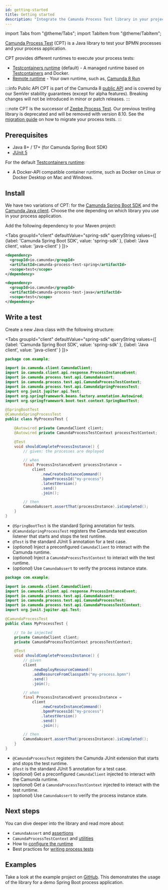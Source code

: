 ```yaml
---
id: getting-started
title: Getting started
description: "Integrate the Camunda Process Test library in your project."
---
```


import Tabs from "@theme/Tabs";
import TabItem from "@theme/TabItem";

[Camunda Process Test](https://github.com/camunda/camunda/tree/main/testing/camunda-process-test-java) (CPT) is a Java library to test your BPMN processes and your process application.

CPT provides different runtimes to execute your process tests:

- [Testcontainers runtime](configuration.md#testcontainers-runtime) (default) - A managed runtime based on [Testcontainers](https://java.testcontainers.org/) and Docker.
- [Remote runtime](configuration.md#remote-runtime) - Your own runtime, such as, [Camunda 8 Run](/self-managed/quickstart/developer-quickstart/c8run.md)

:::info Public API
CPT is part of the Camunda 8 [public API](/reference/public-api.md) and is covered by our SemVer stability guarantees (except for alpha features). Breaking changes will not be introduced in minor or patch releases.
:::

:::note
CPT is the successor of [Zeebe Process Test](/apis-tools/java-client/zeebe-process-test.md). Our previous testing
library is deprecated and will be removed with version 8.10. See
the [migration guide](/apis-tools/migration-manuals/migrate-to-camunda-process-test.md) on how to migrate your process
tests.
:::

## Prerequisites

- Java 8+ / 17+ (for Camunda Spring Boot SDK)
- [JUnit 5](https://junit.org/junit5/)

For the default [Testcontainers runtime](configuration.md#testcontainers-runtime):

- A Docker-API compatible container runtime, such as Docker on Linux or Docker Desktop on Mac and Windows.

## Install

We have two variations of CPT: for the [Camunda Spring Boot SDK](/apis-tools/spring-zeebe-sdk/getting-started.md) and the [Camunda Java client](/apis-tools/java-client/index.md). Choose the one depending on which library you use in your process application.

Add the following dependency to your Maven project:

<Tabs groupId="client" defaultValue="spring-sdk" queryString values={[
{label: 'Camunda Spring Boot SDK', value: 'spring-sdk' },
{label: 'Java client', value: 'java-client' }
]}>

<TabItem value='spring-sdk'>

```xml
<dependency>
  <groupId>io.camunda</groupId>
  <artifactId>camunda-process-test-spring</artifactId>
  <scope>test</scope>
</dependency>
```

</TabItem>

<TabItem value='java-client'>

```xml
<dependency>
  <groupId>io.camunda</groupId>
  <artifactId>camunda-process-test-java</artifactId>
  <scope>test</scope>
</dependency>
```

</TabItem>

</Tabs>

## Write a test

Create a new Java class with the following structure:

<Tabs groupId="client" defaultValue="spring-sdk" queryString values={[
{label: 'Camunda Spring Boot SDK', value: 'spring-sdk' },
{label: 'Java client', value: 'java-client' }
]}>

<TabItem value='spring-sdk'>

```java
package com.example;

import io.camunda.client.CamundaClient;
import io.camunda.client.api.response.ProcessInstanceEvent;
import io.camunda.process.test.api.CamundaAssert;
import io.camunda.process.test.api.CamundaProcessTestContext;
import io.camunda.process.test.api.CamundaSpringProcessTest;
import org.junit.jupiter.api.Test;
import org.springframework.beans.factory.annotation.Autowired;
import org.springframework.boot.test.context.SpringBootTest;

@SpringBootTest
@CamundaSpringProcessTest
public class MyProcessTest {

    @Autowired private CamundaClient client;
    @Autowired private CamundaProcessTestContext processTestContext;

    @Test
    void shouldCompleteProcessInstance() {
        // given: the processes are deployed

        // when
        final ProcessInstanceEvent processInstance =
            client
                .newCreateInstanceCommand()
                .bpmnProcessId("my-process")
                .latestVersion()
                .send()
                .join();

        // then
        CamundaAssert.assertThat(processInstance).isCompleted();
    }
}
```

- `@SpringBootTest` is the standard Spring annotation for tests.
- `@CamundaSpringProcessTest` registers the Camunda test execution listener that starts and stops the test runtime.
- `@Test` is the standard JUnit 5 annotation for a test case.
- (_optional_) Inject a preconfigured `CamundaClient` to interact with the Camunda runtime.
- (_optional_) Inject a `CamundaProcessTestContext` to interact with the test runtime.
- (_optional_) Use `CamundaAssert` to verify the process instance state.

</TabItem>

<TabItem value='java-client'>

```java
package com.example;

import io.camunda.client.CamundaClient;
import io.camunda.client.api.response.ProcessInstanceEvent;
import io.camunda.process.test.api.CamundaAssert;
import io.camunda.process.test.api.CamundaProcessTest;
import io.camunda.process.test.api.CamundaProcessTestContext;
import org.junit.jupiter.api.Test;

@CamundaProcessTest
public class MyProcessTest {

    // to be injected
    private CamundaClient client;
    private CamundaProcessTestContext processTestContext;

    @Test
    void shouldCompleteProcessInstance() {
        // given
        client
            .newDeployResourceCommand()
            .addResourceFromClasspath("my-process.bpmn")
            .send()
            .join();

        // when
        final ProcessInstanceEvent processInstance =
            client
                .newCreateInstanceCommand()
                .bpmnProcessId("my-process")
                .latestVersion()
                .send()
                .join();

        // then
        CamundaAssert.assertThat(processInstance).isCompleted();
    }
}
```

- `@CamundaProcessTest` registers the Camunda JUnit extension that starts and stops the test runtime.
- `@Test` is the standard JUnit 5 annotation for a test case.
- (_optional_) Get a preconfigured `CamundaClient` injected to interact with the Camunda runtime.
- (_optional_) Get a `CamundaProcessTestContext` injected to interact with the test runtime.
- (_optional_) Use `CamundaAssert` to verify the process instance state.

</TabItem>

</Tabs>

## Next steps

You can dive deeper into the library and read more about:

- `CamundaAssert` and [assertions](assertions.md)
- `CamundaProcessTestContext` and [utilities](utilities.md)
- How to [configure the runtime](configuration.md)
- Best practices for [writing process tests](/components/best-practices/development/testing-process-definitions.md)

## Examples

Take a look at the example project on [GitHub](https://github.com/camunda/camunda/tree/main/testing/camunda-process-test-example). This demonstrates the usage of the library for a demo Spring Boot process application.
